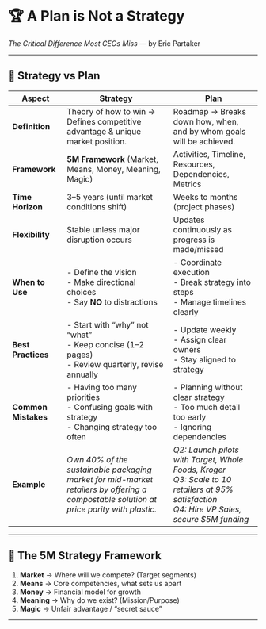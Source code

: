 

# 🏆 A Plan is Not a Strategy

*The Critical Difference Most CEOs Miss* — by Eric Partaker

---

## 📌 Strategy vs Plan

| **Aspect**          | **Strategy**                                                                                                                            | **Plan**                                                                                                                                       |
| ------------------- | --------------------------------------------------------------------------------------------------------------------------------------- | ---------------------------------------------------------------------------------------------------------------------------------------------- |
| **Definition**      | Theory of how to win → Defines competitive advantage & unique market position.                                                          | Roadmap → Breaks down how, when, and by whom goals will be achieved.                                                                           |
| **Framework**       | **5M Framework** (Market, Means, Money, Meaning, Magic)                                                                                 | Activities, Timeline, Resources, Dependencies, Metrics                                                                                         |
| **Time Horizon**    | 3–5 years (until market conditions shift)                                                                                               | Weeks to months (project phases)                                                                                                               |
| **Flexibility**     | Stable unless major disruption occurs                                                                                                   | Updates continuously as progress is made/missed                                                                                                |
| **When to Use**     | - Define the vision<br>- Make directional choices<br>- Say **NO** to distractions                                                       | - Coordinate execution<br>- Break strategy into steps<br>- Manage timelines clearly                                                            |
| **Best Practices**  | - Start with “why” not “what”<br>- Keep concise (1–2 pages)<br>- Review quarterly, revise annually                                      | - Update weekly<br>- Assign clear owners<br>- Stay aligned to strategy                                                                         |
| **Common Mistakes** | - Having too many priorities<br>- Confusing goals with strategy<br>- Changing strategy too often                                        | - Planning without clear strategy<br>- Too much detail too early<br>- Ignoring dependencies                                                    |
| **Example**         | *Own 40% of the sustainable packaging market for mid-market retailers by offering a compostable solution at price parity with plastic.* | *Q2: Launch pilots with Target, Whole Foods, Kroger<br>Q3: Scale to 10 retailers at 95% satisfaction<br>Q4: Hire VP Sales, secure $5M funding* |

---

## 🎯 The 5M Strategy Framework

1. **Market** → Where will we compete? (Target segments)
2. **Means** → Core competencies, what sets us apart
3. **Money** → Financial model for growth
4. **Meaning** → Why do we exist? (Mission/Purpose)
5. **Magic** → Unfair advantage / “secret sauce”

---

